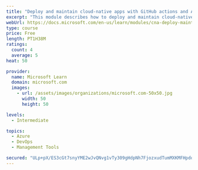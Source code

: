 ```yaml
---
title: "Deploy and maintain cloud-native apps with GitHub actions and Azure Pipelines"
excerpt: "This module describes how to deploy and maintain cloud-native apps."
webUrl: https://docs.microsoft.com/en-us/learn/modules/cna-deploy-maintain/
type: course
price: Free
length: PT1H38M
ratings:
  count: 4
  average: 5
heat: 50

provider:
  name: Microsoft Learn
  domain: microsoft.com
  images:
    - url: /assets/images/organizations/microsoft.com-50x50.jpg
      width: 50
      height: 50

levels:
  - Intermediate

topics:
  - Azure
  - DevOps
  - Management Tools

secured: "ULp+pX/ES3cGt7snyYME2wJvQNvg1vTy309gHdpNh7FjozxudTumMXKMFHpdo0cy1ClmgREMTkT4zkTxi9lCOh9/3BJgRssxvEtrdONXjHm/dRT/OEpbtXyfQQfAbX6iwQknN5NS+Mo/9E6lsQ0LCsJr52dMIVP2DtP7YlJLWAeLQNVuQ/ZBAg71lZ4YaV7Nsekaa4VGRD1FlJBjHad1GiywEDm4vEPcb/tlyhdcRqpRiIDYDvgLcFPqBS20vL/E/53nn/DVFwPXyQuQLXGimNPh8vpf6DO06ZOwM1hd1QXlIoju4F9G4YGPsukQDOq5jSCWUesXN6xxJuNS776FosBG9K6tk8xyWjVVlUu4bGbkZVGmTPPJ5XdD7D0F85K/qD/xphM2Z5XWcqGCpcGn3vttWqqjJ2USw+dVVUx9zas=;5QbBBMQR2Txpm0i8X0aY/w=="
---
```


